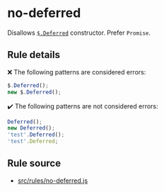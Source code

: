 # no-deferred

Disallows [`$.Deferred`](https://api.jquery.com/jQuery.Deferred/) constructor. Prefer `Promise`.

## Rule details

❌ The following patterns are considered errors:
```js
$.Deferred();
new $.Deferred();
```

✔️ The following patterns are not considered errors:
```js
Deferred();
new Deferred();
'test'.Deferred();
'test'.Deferred;
```
## Rule source

* [src/rules/no-deferred.js](/src/rules/no-deferred.js)
